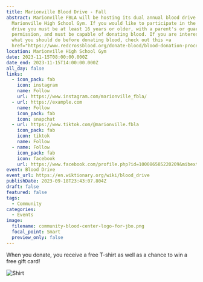 ```yaml
---
title: Marionville Blood Drive - Fall
abstract: Marionville FBLA will be hosting its dual annual blood drive at the
  Marionville High School Gym. If you would like to participate in the blood
  drive you must be at least 16 years or older, with a parent's or guardian's
  permission, and must be capable of donating blood. If you are interested on
  what you should do before donating blood, check out this <a
  href="https://www.redcrossblood.org/donate-blood/blood-donation-process/before-during-after.html">link</a>.
location: Marionville High School Gym
date: 2023-11-15T08:00:00.000Z
date_end: 2023-11-15T14:00:00.000Z
all_day: false
links:
  - icon_pack: fab
    icon: instagram
    name: Follow
    url: https://www.instagram.com/marionville_fbla/
  - url: https://example.com
    name: Follow
    icon_pack: fab
    icon: snapchat
  - url: https://www.tiktok.com/@marionville.fbla
    icon_pack: fab
    icon: tiktok
    name: Follow
  - name: Follow
    icon_pack: fab
    icon: facebook
    url: https://www.facebook.com/profile.php?id=100086585220209&mibextid=LQQJ4d
event: Blood Drive
event_url: https://en.wiktionary.org/wiki/blood_drive
publishDate: 2023-09-18T23:43:07.804Z
draft: false
featured: false
tags:
  - Community
categories:
  - Events
image:
  filename: community-blood-center-logo-for-jbo.png
  focal_point: Smart
  preview_only: false
---
```

W﻿hen you donate, you receive a free T-shirt as well as a chance to win a free gift card!

![Shirt](https://www.ozarkradionews.com/ozarkradionews/wp-content/uploads/2021/10/october27blooddrive--scaled.jpg)